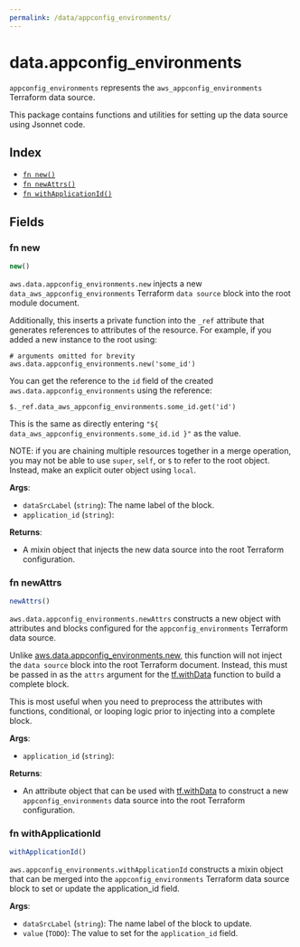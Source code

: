 ```yaml
---
permalink: /data/appconfig_environments/
---
```


# data.appconfig_environments

`appconfig_environments` represents the `aws_appconfig_environments` Terraform data source.



This package contains functions and utilities for setting up the data source using Jsonnet code.


## Index

* [`fn new()`](#fn-new)
* [`fn newAttrs()`](#fn-newattrs)
* [`fn withApplicationId()`](#fn-withapplicationid)

## Fields

### fn new

```ts
new()
```


`aws.data.appconfig_environments.new` injects a new `data_aws_appconfig_environments` Terraform `data source`
block into the root module document.

Additionally, this inserts a private function into the `_ref` attribute that generates references to attributes of the
resource. For example, if you added a new instance to the root using:

    # arguments omitted for brevity
    aws.data.appconfig_environments.new('some_id')

You can get the reference to the `id` field of the created `aws.data.appconfig_environments` using the reference:

    $._ref.data_aws_appconfig_environments.some_id.get('id')

This is the same as directly entering `"${ data_aws_appconfig_environments.some_id.id }"` as the value.

NOTE: if you are chaining multiple resources together in a merge operation, you may not be able to use `super`, `self`,
or `$` to refer to the root object. Instead, make an explicit outer object using `local`.

**Args**:
  - `dataSrcLabel` (`string`): The name label of the block.
  - `application_id` (`string`): 

**Returns**:
- A mixin object that injects the new data source into the root Terraform configuration.


### fn newAttrs

```ts
newAttrs()
```


`aws.data.appconfig_environments.newAttrs` constructs a new object with attributes and blocks configured for the `appconfig_environments`
Terraform data source.

Unlike [aws.data.appconfig_environments.new](#fn-appconfigenvironmentsnew), this function will not inject the `data source`
block into the root Terraform document. Instead, this must be passed in as the `attrs` argument for the
[tf.withData](https://github.com/tf-libsonnet/core/tree/main/docs#fn-withdata) function to build a complete block.

This is most useful when you need to preprocess the attributes with functions, conditional, or looping logic prior to
injecting into a complete block.

**Args**:
  - `application_id` (`string`): 

**Returns**:
  - An attribute object that can be used with [tf.withData](https://github.com/tf-libsonnet/core/tree/main/docs#fn-withdata) to construct a new `appconfig_environments` data source into the root Terraform configuration.


### fn withApplicationId

```ts
withApplicationId()
```

`aws.appconfig_environments.withApplicationId` constructs a mixin object that can be merged into the `appconfig_environments`
Terraform data source block to set or update the application_id field.



**Args**:
  - `dataSrcLabel` (`string`): The name label of the block to update.
  - `value` (`TODO`): The value to set for the `application_id` field.
